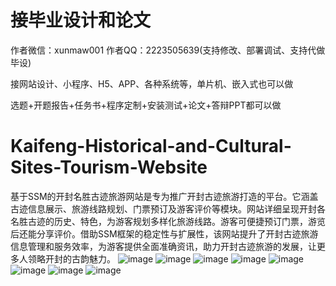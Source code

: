 # 接毕业设计和论文
作者微信：xunmaw001  作者QQ：2223505639(支持修改、部署调试、支持代做毕设)

接网站设计、小程序、H5、APP、各种系统等，单片机、嵌入式也可以做

选题+开题报告+任务书+程序定制+安装测试+论文+答辩PPT都可以做
# Kaifeng-Historical-and-Cultural-Sites-Tourism-Website
基于SSM的开封名胜古迹旅游网站是专为推广开封古迹旅游打造的平台。它涵盖古迹信息展示、旅游线路规划、门票预订及游客评价等模块。网站详细呈现开封各名胜古迹的历史、特色，为游客规划多样化旅游线路。游客可便捷预订门票，游览后还能分享评价。借助SSM框架的稳定性与扩展性，该网站提升了开封古迹旅游信息管理和服务效率，为游客提供全面准确资讯，助力开封古迹旅游的发展，让更多人领略开封的古韵魅力。
![image](https://github.com/user-attachments/assets/59649d2d-90c0-4017-a332-c87d2a49a331)
![image](https://github.com/user-attachments/assets/9635679b-2c96-4eb7-9149-daf5284d0157)
![image](https://github.com/user-attachments/assets/a4605502-6385-48bd-be6e-f4919188c07c)
![image](https://github.com/user-attachments/assets/d204c708-a70b-442c-80e3-a370d4093389)
![image](https://github.com/user-attachments/assets/5722cefb-2700-4541-a1b5-bb9015740544)
![image](https://github.com/user-attachments/assets/5391b5cd-99bb-4213-a210-b45ea0214547)
![image](https://github.com/user-attachments/assets/73de0f45-4f50-4fc6-9cda-4f4d623d9464)
![image](https://github.com/user-attachments/assets/b4d192d5-6526-4142-8845-82df3606b2c1)
